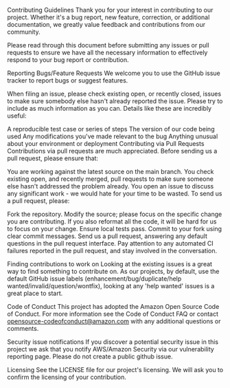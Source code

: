 Contributing Guidelines
Thank you for your interest in contributing to our project. Whether it's a bug report, new feature, correction, or additional documentation, we greatly value feedback and contributions from our community.

Please read through this document before submitting any issues or pull requests to ensure we have all the necessary information to effectively respond to your bug report or contribution.

Reporting Bugs/Feature Requests
We welcome you to use the GitHub issue tracker to report bugs or suggest features.

When filing an issue, please check existing open, or recently closed, issues to make sure somebody else hasn't already reported the issue. Please try to include as much information as you can. Details like these are incredibly useful:

A reproducible test case or series of steps
The version of our code being used
Any modifications you've made relevant to the bug
Anything unusual about your environment or deployment
Contributing via Pull Requests
Contributions via pull requests are much appreciated. Before sending us a pull request, please ensure that:

You are working against the latest source on the main branch.
You check existing open, and recently merged, pull requests to make sure someone else hasn't addressed the problem already.
You open an issue to discuss any significant work - we would hate for your time to be wasted.
To send us a pull request, please:

Fork the repository.
Modify the source; please focus on the specific change you are contributing. If you also reformat all the code, it will be hard for us to focus on your change.
Ensure local tests pass.
Commit to your fork using clear commit messages.
Send us a pull request, answering any default questions in the pull request interface.
Pay attention to any automated CI failures reported in the pull request, and stay involved in the conversation.

Finding contributions to work on
Looking at the existing issues is a great way to find something to contribute on. As our projects, by default, use the default GitHub issue labels (enhancement/bug/duplicate/help wanted/invalid/question/wontfix), looking at any 'help wanted' issues is a great place to start.

Code of Conduct
This project has adopted the Amazon Open Source Code of Conduct. For more information see the Code of Conduct FAQ or contact opensource-codeofconduct@amazon.com with any additional questions or comments.

Security issue notifications
If you discover a potential security issue in this project we ask that you notify AWS/Amazon Security via our vulnerability reporting page. Please do not create a public github issue.

Licensing
See the LICENSE file for our project's licensing. We will ask you to confirm the licensing of your contribution.
